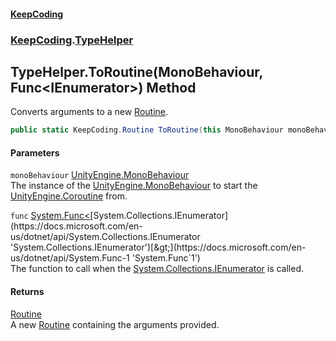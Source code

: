#### [KeepCoding](index.md 'index')
### [KeepCoding](KeepCoding.md 'KeepCoding').[TypeHelper](TypeHelper.md 'KeepCoding.TypeHelper')
## TypeHelper.ToRoutine(MonoBehaviour, Func&lt;IEnumerator&gt;) Method
Converts arguments to a new [Routine](Routine.md 'KeepCoding.Routine').  
```csharp
public static KeepCoding.Routine ToRoutine(this MonoBehaviour monoBehaviour, System.Func<System.Collections.IEnumerator> func);
```
#### Parameters
<a name='KeepCoding.TypeHelper.ToRoutine(MonoBehaviour.System.Func.System.Collections.IEnumerator.).monoBehaviour'></a>
`monoBehaviour` [UnityEngine.MonoBehaviour](https://docs.microsoft.com/en-us/dotnet/api/UnityEngine.MonoBehaviour 'UnityEngine.MonoBehaviour')  
The instance of the [UnityEngine.MonoBehaviour](https://docs.microsoft.com/en-us/dotnet/api/UnityEngine.MonoBehaviour 'UnityEngine.MonoBehaviour') to start the [UnityEngine.Coroutine](https://docs.microsoft.com/en-us/dotnet/api/UnityEngine.Coroutine 'UnityEngine.Coroutine') from.
  
<a name='KeepCoding.TypeHelper.ToRoutine(MonoBehaviour.System.Func.System.Collections.IEnumerator.).func'></a>
`func` [System.Func&lt;](https://docs.microsoft.com/en-us/dotnet/api/System.Func-1 'System.Func`1')[System.Collections.IEnumerator](https://docs.microsoft.com/en-us/dotnet/api/System.Collections.IEnumerator 'System.Collections.IEnumerator')[&gt;](https://docs.microsoft.com/en-us/dotnet/api/System.Func-1 'System.Func`1')  
The function to call when the [System.Collections.IEnumerator](https://docs.microsoft.com/en-us/dotnet/api/System.Collections.IEnumerator 'System.Collections.IEnumerator') is called.
  
#### Returns
[Routine](Routine.md 'KeepCoding.Routine')  
A new [Routine](Routine.md 'KeepCoding.Routine') containing the arguments provided.

